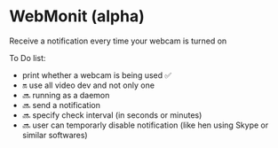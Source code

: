 # WebMonit (alpha)
Receive a notification every time your webcam is turned on

To Do list:
* print whether a webcam is being used :white_check_mark:
* :on: use all video dev and not only one  
* :soon: running as a daemon
* :soon: send a notification
* :soon: specify check interval (in seconds or minutes)
* :soon: user can temporarly disable notification (like hen using Skype or similar softwares)
